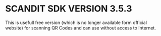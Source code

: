 # SCANDIT SDK VERSION 3.5.3
This is usefull free version (which is no longer available form official website) for scanning QR Codes and can use without access to Internet.

